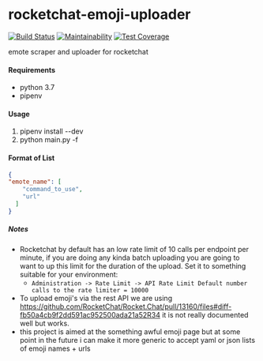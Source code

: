 # rocketchat-emoji-uploader
[![Build Status](https://drone.stvnksslr.com/api/badges/stvnksslr/rocketchat-emote-uploader/status.svg)](https://drone.stvnksslr.com/stvnksslr/rocketchat-emote-uploader)
[![Maintainability](https://api.codeclimate.com/v1/badges/21ff237d3f752bb8c72c/maintainability)](https://codeclimate.com/github/stvnksslr/rocketchat-emote-uploader/maintainability)
[![Test Coverage](https://api.codeclimate.com/v1/badges/21ff237d3f752bb8c72c/test_coverage)](https://codeclimate.com/github/stvnksslr/rocketchat-emote-uploader/test_coverage)

emote scraper and uploader for rocketchat

#### Requirements
* python 3.7
* pipenv

#### Usage
1. pipenv install --dev
2. python main.py -f <name of file you wish to upload>

#### Format of List
```json
{
"emote_name": [
    "command_to_use",
    "url"
  ]
}
```

##### Notes
* Rocketchat by default has an low rate limit of 10 calls per endpoint per minute, if you are doing any kinda batch uploading you are going to want to up this limit for the duration of the upload. Set it to something suitable for your environment:
  * `Administration -> Rate Limit -> API Rate Limit Default number calls to the rate limiter = 10000`
* To upload emoji's via the rest API we are using https://github.com/RocketChat/Rocket.Chat/pull/13160/files#diff-fb50a4cb9f2dd591ac952500ada21a52R34
it is not really documented well but works.
* this project is aimed at the something awful emoji page but at some point in the future i can make it more generic to accept yaml or json lists of emoji names + urls

